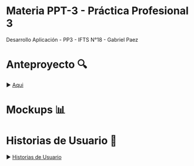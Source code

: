# Materia PPT-3 - Práctica Profesional 3

Desarrollo Aplicación - PP3 - IFTS N°18 - Gabriel Paez

# Anteproyecto 🔍

▶️ [Aqui](https://docs.google.com/document/d/15aYs1Ur3t_QEg0ozwjMWEl-dOJlb9nTokzHTc_ukgl4/edit#)

# Mockups 📊

# Historias de Usuario 📓

▶️ [Historias de Usuario](https://github.com/users/GABPAEZ/projects/1/views/1)
